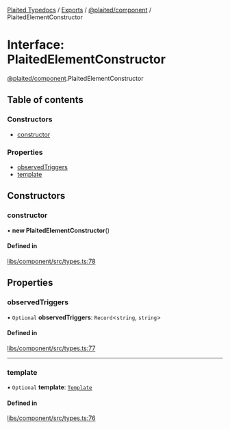 [Plaited Typedocs](../README.md) / [Exports](../modules.md) / [@plaited/component](../modules/plaited_component.md) / PlaitedElementConstructor

# Interface: PlaitedElementConstructor

[@plaited/component](../modules/plaited_component.md).PlaitedElementConstructor

## Table of contents

### Constructors

- [constructor](plaited_component.PlaitedElementConstructor.md#constructor)

### Properties

- [observedTriggers](plaited_component.PlaitedElementConstructor.md#observedtriggers)
- [template](plaited_component.PlaitedElementConstructor.md#template)

## Constructors

### constructor

• **new PlaitedElementConstructor**()

#### Defined in

[libs/component/src/types.ts:78](https://github.com/plaited/plaited/blob/d256361/libs/component/src/types.ts#L78)

## Properties

### observedTriggers

• `Optional` **observedTriggers**: `Record`<`string`, `string`\>

#### Defined in

[libs/component/src/types.ts:77](https://github.com/plaited/plaited/blob/d256361/libs/component/src/types.ts#L77)

___

### template

• `Optional` **template**: [`Template`](../modules/plaited.index.md#template)

#### Defined in

[libs/component/src/types.ts:76](https://github.com/plaited/plaited/blob/d256361/libs/component/src/types.ts#L76)
